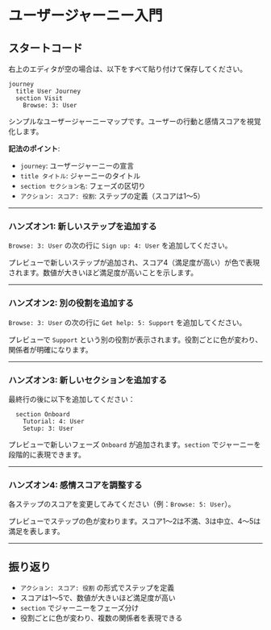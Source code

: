 # ユーザージャーニー入門

## スタートコード
右上のエディタが空の場合は、以下をすべて貼り付けて保存してください。

```mermaid
journey
  title User Journey
  section Visit
    Browse: 3: User
```

シンプルなユーザージャーニーマップです。ユーザーの行動と感情スコアを視覚化します。

**記法のポイント**:
- `journey`: ユーザージャーニーの宣言
- `title タイトル`: ジャーニーのタイトル
- `section セクション名`: フェーズの区切り
- `アクション: スコア: 役割`: ステップの定義（スコアは1〜5）

---

### ハンズオン1: 新しいステップを追加する

`Browse: 3: User` の次の行に `Sign up: 4: User` を追加してください。

プレビューで新しいステップが追加され、スコア4（満足度が高い）が色で表現されます。数値が大きいほど満足度が高いことを示します。

---

### ハンズオン2: 別の役割を追加する

`Browse: 3: User` の次の行に `Get help: 5: Support` を追加してください。

プレビューで `Support` という別の役割が表示されます。役割ごとに色が変わり、関係者が明確になります。

---

### ハンズオン3: 新しいセクションを追加する

最終行の後に以下を追加してください：
```mermaid
  section Onboard
    Tutorial: 4: User
    Setup: 3: User
```

プレビューで新しいフェーズ `Onboard` が追加されます。`section` でジャーニーを段階的に表現できます。

---

### ハンズオン4: 感情スコアを調整する

各ステップのスコアを変更してみてください（例：`Browse: 5: User`）。

プレビューでステップの色が変わります。スコア1〜2は不満、3は中立、4〜5は満足を表します。

---

## 振り返り
- `アクション: スコア: 役割` の形式でステップを定義
- スコアは1〜5で、数値が大きいほど満足度が高い
- `section` でジャーニーをフェーズ分け
- 役割ごとに色が変わり、複数の関係者を表現できる
